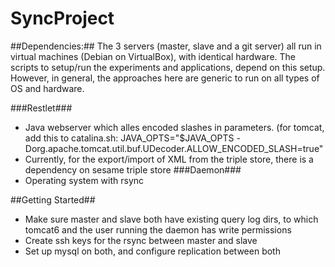 SyncProject
===========

##Dependencies:##
The 3 servers (master, slave and a git server) all run in virtual machines (Debian on VirtualBox), with identical hardware. The scripts to setup/run the experiments and applications, depend on this setup. However, in general, the approaches here are generic to run on all types of OS and hardware.

###Restlet###
* Java webserver which alles encoded slashes in parameters. (for tomcat, add this to catalina.sh: JAVA_OPTS="$JAVA_OPTS -Dorg.apache.tomcat.util.buf.UDecoder.ALLOW_ENCODED_SLASH=true"
* Currently, for the export/import of XML from the triple store, there is a dependency on sesame triple store
###Daemon###
* Operating system with rsync


##Getting Started##
* Make sure master and slave both have existing query log dirs, to which tomcat6 and the user running the daemon has write permissions
* Create ssh keys for the rsync between master and slave
* Set up mysql on both, and configure replication between both

